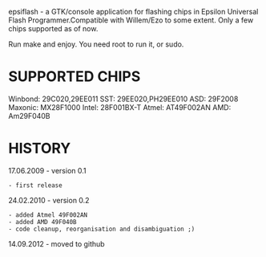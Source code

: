 epsiflash - a GTK/console application for flashing chips in 
Epsilon Universal Flash Programmer.Compatible with Willem/Ezo to some extent. 
Only a few chips supported as of now.

Run make and enjoy. You need root to run it, or sudo.

SUPPORTED CHIPS
===============
Winbond: 29C020,29EE011
SST:     29EE020,PH29EE010
ASD:     29F2008 
Maxonic: MX28F1000
Intel:   28F001BX-T
Atmel:   AT49F002AN
AMD:     Am29F040B


HISTORY
=======

17.06.2009 - version 0.1

    - first release 

24.02.2010 - version 0.2 

    - added Atmel 49F002AN
    - added AMD 49F040B
    - code cleanup, reorganisation and disambiguation ;) 

14.09.2012 - moved to github

